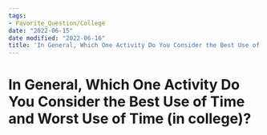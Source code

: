 ```yaml
---
tags:
- Favorite_Question/College
date: "2022-06-15"
date modified: "2022-06-16"
title: 'In General, Which One Activity Do You Consider the Best Use of Time and Worst Use of Time (in college)?'
---
```


# In General, Which One Activity Do You Consider the Best Use of Time and Worst Use of Time (in college)?
